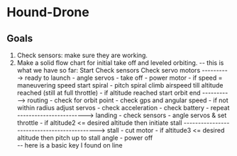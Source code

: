 # Hound-Drone

## Goals 
1. Check sensors: make sure they are working. 
2. Make a solid flow chart for initial take off and leveled orbiting. 
 -- this is what we have so far: 
         Start
        Check sensors
        Check servo motors
        ----------> ready to launch
                    - angle servos - take off
                    - power motor
                    - if speed = maneuvering speed start spiral 
        - pitch spiral climb airspeed till altitude reached (still at full throttle)
                    - if altitude reached start orbit
          end
        -----------> routing 
          - check for orbit point
          - check gps and angular speed 
          - if not within radius adjust servos 
          - check acceleration 
          - check battery 
          - repeat
        ------------------------> landing 
            - check sensors
        - angle servos & set throttle
        - if altitude2 <= desired altitude then initiate stall
        --------------------------------------------> stall 
        - cut motor
        - if altitude3 <= desired altitude then pitch up to stall angle
        - power off  
-- here is a basic key I found on line 
